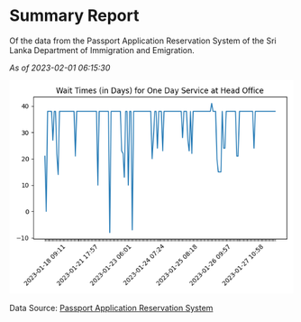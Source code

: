 # Summary Report

Of the data from the Passport Application Reservation System of the Sri Lanka Department of Immigration and Emigration.

*As of 2023-02-01 06:15:30*

![Wait Time Chart](summary.wait_time_chart.png)

Data Source: [Passport Application Reservation System](https://eservices.immigration.gov.lk:8443/appointment/pages/reservationApplication.xhtml)